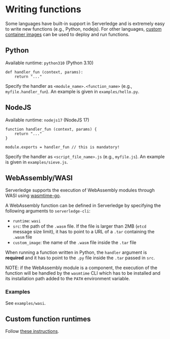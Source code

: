 # Writing functions

Some languages have built-in support in Serverledge and is extremely easy to
write new functions (e.g., Python, nodejs). 
For other languages, [custom container images](./custom_runtime.md) can be used to deploy and run
functions.

## Python

Available runtime: `python310` (Python 3.10)

	def handler_fun (context, params):
		return "..."

Specify the handler as `<module_name>.<function_name>` (e.g., `myfile.handler_fun`).
An example is given in `examples/hello.py`.

## NodeJS

Available runtime: `nodejs17` (NodeJS 17)

	function handler_fun (context, params) {
		return "..."
	}

	module.exports = handler_fun // this is mandatory!

Specify the handler as `<script_file_name>.js` (e.g., `myfile.js`).
An example is given in `examples/sieve.js`.

## WebAssembly/WASI

Serverledge supports the execution of WebAssembly modules through WASI using
[wasmtime-go](https://github.com/bytecodealliance/wasmtime-go).

A WebAssembly function can be defined in Serverledge by specifying the following
arguments to `serverledge-cli`:

- `runtime`: `wasi`
- `src`: the path of the `.wasm` file. If the file is larger than 2MB (`etcd`
  message size limit), it has to point to a URL of a `.tar` containing the
  `.wasm` file
- `custom_image`: the name of the `.wasm` file inside the `.tar` file

When running a function written in Python, the `handler` argument is **required**
and it has to point to the `.py` file inside the `.tar` passed in `src`.

NOTE: if the WebAssembly module is a component, the execution of the function
will be handled by the `wasmtime` CLI which has to be installed and its 
installation path added to the `PATH` environment variable.

### Examples

See `examples/wasi`.


## Custom function runtimes

Follow [these instructions](./custom_runtime.md).
